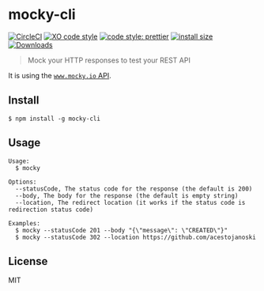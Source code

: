 # mocky-cli
[![CircleCI](https://circleci.com/gh/acestojanoski/mocky-cli/tree/master.svg?style=svg)](https://circleci.com/gh/acestojanoski/mocky-cli/tree/master)
[![XO code style](https://img.shields.io/badge/code_style-XO-5ed9c7.svg)](https://github.com/xojs/xo)
[![code style: prettier](https://img.shields.io/badge/code_style-prettier-ff69b4.svg?style=flat-square)](https://github.com/prettier/prettier)
[![install size](https://packagephobia.now.sh/badge?p=mocky-cli)](https://packagephobia.now.sh/result?p=mocky-cli)
[![Downloads](https://img.shields.io/npm/dm/mocky-cli.svg)](https://npmjs.com/mocky-cli)

> Mock your HTTP responses to test your REST API

It is using the [`www.mocky.io` API](https://www.mocky.io/).

## Install
```
$ npm install -g mocky-cli
```

## Usage
```
Usage:
  $ mocky

Options:
  --statusCode, The status code for the response (the default is 200)
  --body, The body for the response (the default is empty string)
  --location, The redirect location (it works if the status code is redirection status code)

Examples:
  $ mocky --statusCode 201 --body "{\"message\": \"CREATED\"}"
  $ mocky --statusCode 302 --location https://github.com/acestojanoski
```

## License

MIT
